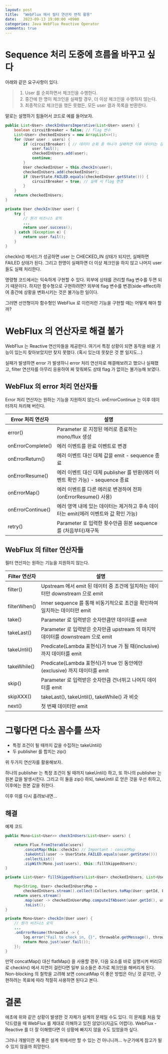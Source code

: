 ```yaml
---
layout: post
title:  "WebFlux 에서 필터 연산자 변칙 활용"
date:   2023-09-13 19:00:00 +0900
categories: Java WebFlux Reactive Operator
comments: true
---
```


# Sequence 처리 도중에 흐름을 바꾸고 싶다

아래와 같은 요구사항이 있다.

> 1. User 를 순회하면서 체크인을 수행한다.
> 2. 중간에 한 명이 체크인을 실패할 경우, 더 이상 체크인을 수행하지 않는다.
> 3. 최종적으로 체크인을 했든 못했든, 모든 user 결과 목록을 반환한다.
> 

말로는 설명하기 힘들어서 코드로 예를 들어보자. 

```java
public List<User> checkInUsersImperative(List<User> users) {
    boolean circuitBreaker = false; // flag 변수
    List<User> checkedInUsers = new ArrayList<>();
    for (User user : users) {
        if (circuitBreaker) { // 데이터 순회 중 하나가 실패하면 이후 데이터는 강제로 실패 처리
            user.fail();
            checkedInUsers.add(user);
            continue;
        }
        User checkedInUser = this.checkIn(user);
        checkedInUsers.add(checkedInUser);
        if (UserState.FAILED.equals(checkedInUser.getState())) {
            circuitBreaker = true; // 실패 시 flag 변경
        }
    }
    return checkedInUsers;
}

private User checkIn(User user) {
    try {
        // 뭔가 비즈니스 로직
        ...
        return user.success();
    } catch (Exception e) {
        return user.fail();
    }
}
```

checkIn() 메서드가 성공하면 user 는 CHECKED_IN 상태가 되지만, 실패하면 FAILED 상태가 된다. 그리고 한명이 실패하면 더 이상 체크인을 하지 않고 나머지 user 들도 실패 처리한다.

명령형 코드에서는 익숙하게 구현할 수 있다. 외부에 상태를 관리할 flag 변수를 두면 되기 때문이다. 하지만 함수형으로 구현하려면? 외부에 flag 변수를 변경(side-effect)하여 중간에 상황을 변화시키는 것은 불가능한 일이다.

그러면 선언형이자 함수형인 WebFlux 로 이런저런 기능을 구현할 때는 어떻게 해야 할까? 

# WebFlux 의 연산자로 해결 불가

WebFlux 는 Reactive 연산자들을 제공한다. 여기서 특정 상황이 되면 동작을 바꿀 기능이 있는지 찾아보았지만 찾지 못했다. (혹시 있는데 못찾은 것 뿐 일지도…)

실패가 발생하면 error 가 발생하니 error 처리 연산자로 해결해보려고 했으나 실패했고, filter 연산자를 아무리 응용하여 짜 맞춰봐도 상태 flag 가 없이는 불가능해 보였다.

## WebFlux 의 error 처리 연산자들

Error 처리 연산자는 원하는 기능을 지원하지 않는다. onErrorContinue 는 이후 데이터까지 처리해 버린다.

| Error 처리 연산자 | 설명 |
| --- | --- |
| error() | Parameter 로 지정된 에러로 종료하는 mono/flux 생성 |
| onErrorComplete() | 에러 이벤트를 완료 이벤트로 변경 |
| onErrorReturn() | 에러 이벤트 대신 대체 값을 emit - sequence 종료 |
| onErrorResume() | 에러 이벤트 대신 대체 publisher 를 반환(에러 이벤트 확인 가능) - sequence 종료 |
| onErrorMap() | 에러 이벤트를 다른 에러로 변경하여 전파(onErrorResume() 사용) |
| onErrorContinue() | 에러 영역 내에 있는 데이터는 제거하고 후속 데이터는 emit(에러 이벤트와 값 확인 가능) |
| retry() | Parameter 로 입력한 횟수만큼 원본 sequence 를 (처음부터)재구독  |

## WebFlux 의 filter 연산자들

필터 연산자는 원하는 기능을 지원하지 않는다.

| Filter 연산자 | 설명 |
| --- | --- |
| filter() | Upstream 에서 emit 된 데이터 중 조건에 일치하는 데이터만 downstream 으로 emit |
| filterWhen() | Inner sequence 를 통해 비동기적으로 조건을 확인하여 일치하는 데이터만 emit |
| take() | Parameter 로 입력받은 숫자만큼만 데이터를 emit |
| takeLast() | Parameter 로 입력받은 숫자만큼 upstream 의 마지막 데이터를 downstream 으로 emit |
| takeUntil() | Predicate(Lambda 표현식)가 true 가 될 때(inclusive) 까지 데이터를 emit |
| takeWhile() | Predicate(Lambda 표현식)가 true 인 동안에만(exclusive) 까지 데이터를 emit |
| skip() | Parameter 로 입력받은 숫자만큼 건너뛰고 나머지 데이터를 emit |
| skipXXX() | takeLast(), takeUntil(), takeWhile() 과 비슷 |
| next() | 첫 번째 데이터만 emit |

# 그렇다면 다소 꼼수를 쓰자

- 특정 조건이 될 때까지 값을 수집하는 takeUntil()
- 두 publisher 를 합치는 zip()

위 두가지 연산자를 활용해보자.

하나의 publisher 는 특정 조건이 될 때까지 takeUntil() 하고, 또 하나의 publisher 는 원본 값을 발생시킨다. 그리고 이 둘을 zip() 하되, takeUntil 로 얻은 것을 우선 취하고, 이후에는 원본 값을 취한다.

이후 이를 다시 흘려보내면…

## 해결

예제 코드

```java
public Mono<List<User>> checkInUsers(List<User> users) {

    return Flux.fromIterable(users)
        .concatMap(this::checkIn) // Important : concatMap
        .takeUntil(user -> UserState.FAILED.equals(user.getState()))
        .collectList()
        .zipWith(Mono.just(users), this::fillSkippedUsers);
}

private List<User> fillSkippedUsers(List<User> checkedInUsers, List<User> users) {

    Map<String, User> checkedInUsersMap =
        checkedInUsers.stream().collect(Collectors.toMap(User::getId, Function.identity()));
    return users.stream()
        .map(user -> checkedInUsersMap.computeIfAbsent(user.getId(), user.fail()))
        .toList();
}

private Mono<User> checkIn(User user) {
    // 뭔가 비즈니스 로직
    ...
    .onErrorResume(throwable -> {
        log.error("Fail to check in, {}", throwable.getMessage(), throwable);
        return Mono.just(user.fail());
    });
}
```

만약 concatMap() 대신 flatMap() 을 사용할 경우, 다음 요소를 바로 실행시켜 버리므로 checkIn() 에서 지연이 걸린다면 일부 요소들은 추가로 체크인을 해버리게 된다. Non-blocking 의 철학을 고려해 보면 concatMap 이 좋은 방법은 아닌 것 같지만, 구현하려는 목표에 따라 적절히 사용하면 된다고 본다.

# 결론

애초에 위와 같은 상황이 발생한 것 자체가 설계의 문제일 수도 있다. 이 문제를 처음 맞닥드렸을 때 WebFlux 를 제대로 이해하고 있진 않았다(지금도 어렵다). WebFlux - Reactive 를 더 잘 이해했다면 이 상황에 빠지지 않을 수도 있었을까 싶다.

그러나 개발이란 게 좋은 설계 위에서만 할 수 있는 건 아니니까… 누군가에게 참고가 될 수 있지 않을까 희망한다.